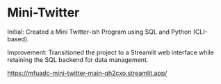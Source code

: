 # Mini-Twitter
Initial: Created a Mini Twitter-ish Program using SQL and Python (CLI-based).

Improvement: Transitioned the project to a Streamlit web interface while retaining the SQL backend for data management.

https://mfuadc-mini-twitter-main-qh2cxo.streamlit.app/
